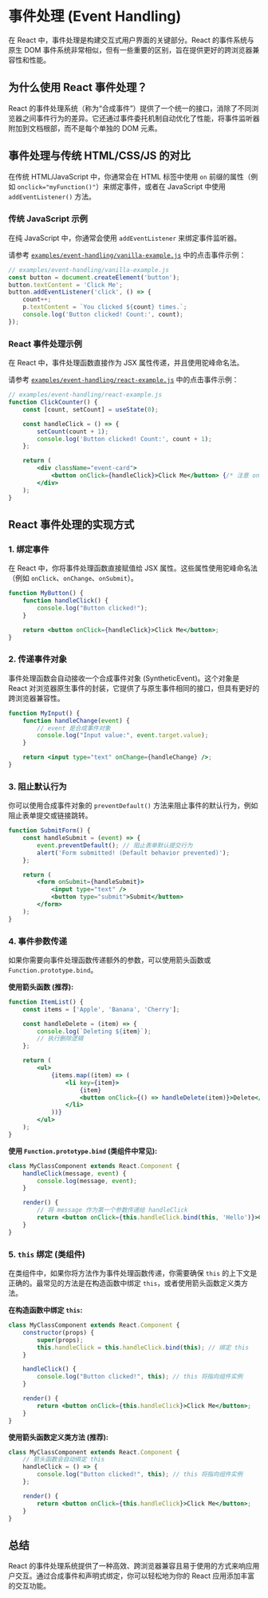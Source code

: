 # 事件处理 (Event Handling)

在 React 中，事件处理是构建交互式用户界面的关键部分。React 的事件系统与原生 DOM 事件系统非常相似，但有一些重要的区别，旨在提供更好的跨浏览器兼容性和性能。

## 为什么使用 React 事件处理？

React 的事件处理系统（称为“合成事件”）提供了一个统一的接口，消除了不同浏览器之间事件行为的差异。它还通过事件委托机制自动优化了性能，将事件监听器附加到文档根部，而不是每个单独的 DOM 元素。

## 事件处理与传统 HTML/CSS/JS 的对比

在传统 HTML/JavaScript 中，你通常会在 HTML 标签中使用 `on` 前缀的属性（例如 `onclick="myFunction()"`）来绑定事件，或者在 JavaScript 中使用 `addEventListener()` 方法。

### 传统 JavaScript 示例

在纯 JavaScript 中，你通常会使用 `addEventListener` 来绑定事件监听器。

请参考 [`examples/event-handling/vanilla-example.js`](examples/event-handling/vanilla-example.js:23-27) 中的点击事件示例：

```javascript
// examples/event-handling/vanilla-example.js
const button = document.createElement('button');
button.textContent = 'Click Me';
button.addEventListener('click', () => {
    count++;
    p.textContent = `You clicked ${count} times.`;
    console.log('Button clicked! Count:', count);
});
```

### React 事件处理示例

在 React 中，事件处理函数直接作为 JSX 属性传递，并且使用驼峰命名法。

请参考 [`examples/event-handling/react-example.js`](examples/event-handling/react-example.js:11-19) 中的点击事件示例：

```jsx
// examples/event-handling/react-example.js
function ClickCounter() {
    const [count, setCount] = useState(0);

    const handleClick = () => {
        setCount(count + 1);
        console.log('Button clicked! Count:', count + 1);
    };

    return (
        <div className="event-card">
            <button onClick={handleClick}>Click Me</button> {/* 注意 onClick 是驼峰命名 */}
        </div>
    );
}
```

## React 事件处理的实现方式

### 1. 绑定事件

在 React 中，你将事件处理函数直接赋值给 JSX 属性。这些属性使用驼峰命名法（例如 `onClick`、`onChange`、`onSubmit`）。

```jsx
function MyButton() {
    function handleClick() {
        console.log("Button clicked!");
    }

    return <button onClick={handleClick}>Click Me</button>;
}
```

### 2. 传递事件对象

事件处理函数会自动接收一个合成事件对象 (SyntheticEvent)。这个对象是 React 对浏览器原生事件的封装，它提供了与原生事件相同的接口，但具有更好的跨浏览器兼容性。

```jsx
function MyInput() {
    function handleChange(event) {
        // event 是合成事件对象
        console.log("Input value:", event.target.value);
    }

    return <input type="text" onChange={handleChange} />;
}
```

### 3. 阻止默认行为

你可以使用合成事件对象的 `preventDefault()` 方法来阻止事件的默认行为，例如阻止表单提交或链接跳转。

```jsx
function SubmitForm() {
    const handleSubmit = (event) => {
        event.preventDefault(); // 阻止表单默认提交行为
        alert('Form submitted! (Default behavior prevented)');
    };

    return (
        <form onSubmit={handleSubmit}>
            <input type="text" />
            <button type="submit">Submit</button>
        </form>
    );
}
```

### 4. 事件参数传递

如果你需要向事件处理函数传递额外的参数，可以使用箭头函数或 `Function.prototype.bind`。

**使用箭头函数 (推荐):**

```jsx
function ItemList() {
    const items = ['Apple', 'Banana', 'Cherry'];

    const handleDelete = (item) => {
        console.log(`Deleting ${item}`);
        // 执行删除逻辑
    };

    return (
        <ul>
            {items.map((item) => (
                <li key={item}>
                    {item}
                    <button onClick={() => handleDelete(item)}>Delete</button>
                </li>
            ))}
        </ul>
    );
}
```

**使用 `Function.prototype.bind` (类组件中常见):**

```jsx
class MyClassComponent extends React.Component {
    handleClick(message, event) {
        console.log(message, event);
    }

    render() {
        // 将 message 作为第一个参数传递给 handleClick
        return <button onClick={this.handleClick.bind(this, 'Hello')}>Click Me</button>;
    }
}
```

### 5. `this` 绑定 (类组件)

在类组件中，如果你将方法作为事件处理函数传递，你需要确保 `this` 的上下文是正确的。最常见的方法是在构造函数中绑定 `this`，或者使用箭头函数定义类方法。

**在构造函数中绑定 `this`:**

```jsx
class MyClassComponent extends React.Component {
    constructor(props) {
        super(props);
        this.handleClick = this.handleClick.bind(this); // 绑定 this
    }

    handleClick() {
        console.log("Button clicked!", this); // this 将指向组件实例
    }

    render() {
        return <button onClick={this.handleClick}>Click Me</button>;
    }
}
```

**使用箭头函数定义类方法 (推荐):**

```jsx
class MyClassComponent extends React.Component {
    // 箭头函数会自动绑定 this
    handleClick = () => {
        console.log("Button clicked!", this); // this 将指向组件实例
    };

    render() {
        return <button onClick={this.handleClick}>Click Me</button>;
    }
}
```

## 总结

React 的事件处理系统提供了一种高效、跨浏览器兼容且易于使用的方式来响应用户交互。通过合成事件和声明式绑定，你可以轻松地为你的 React 应用添加丰富的交互功能。